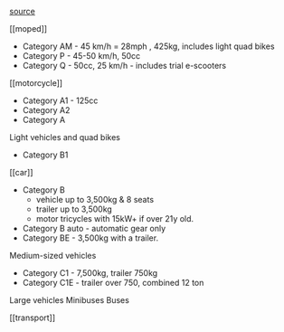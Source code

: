 [source](https://www.gov.uk/driving-licence-categories)

[[moped]]
- Category AM - 45 km/h = 28mph , 425kg, includes light quad bikes
- Category P - 45-50 km/h, 50cc
- Category Q - 50cc, 25 km/h - includes trial e-scooters

[[motorcycle]]
- Category A1 - 125cc
- Category A2
- Category A

Light vehicles and quad bikes
- Category B1

[[car]]
- Category B 
	- vehicle up to 3,500kg & 8 seats
	- trailer up to 3,500kg
	- motor tricycles with 15kW+ if over 21y old.
- Category B auto - automatic gear only
- Category BE - 3,500kg with a trailer.

Medium-sized vehicles
- Category C1 - 7,500kg, trailer 750kg
- Category C1E - trailer over 750, combined 12 ton

Large vehicles
Minibuses
Buses

[[transport]]
